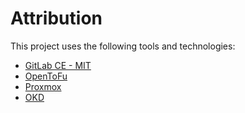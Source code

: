 # Attribution

This project uses the following tools and technologies:

- [GitLab CE - MIT](https://gitlab.com/gitlab-org/gitlab)
- [OpenToFu](https://opentofu.org/)
- [Proxmox](https://www.proxmox.com/en/)
- [OKD](https://okd.io/)